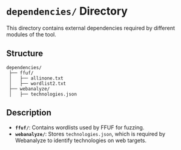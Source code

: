 # `dependencies/` Directory

This directory contains external dependencies required by different modules of the tool.

## Structure
```
dependencies/
 ├── ffuf/
 │   ├── allinone.txt
 │   ├── wordlist2.txt
 ├── webanalyze/
 │   ├── technologies.json
```

## Description
- **`ffuf/`**: Contains wordlists used by FFUF for fuzzing.
- **`webanalyze/`**: Stores `technologies.json`, which is required by Webanalyze to identify technologies on web targets.